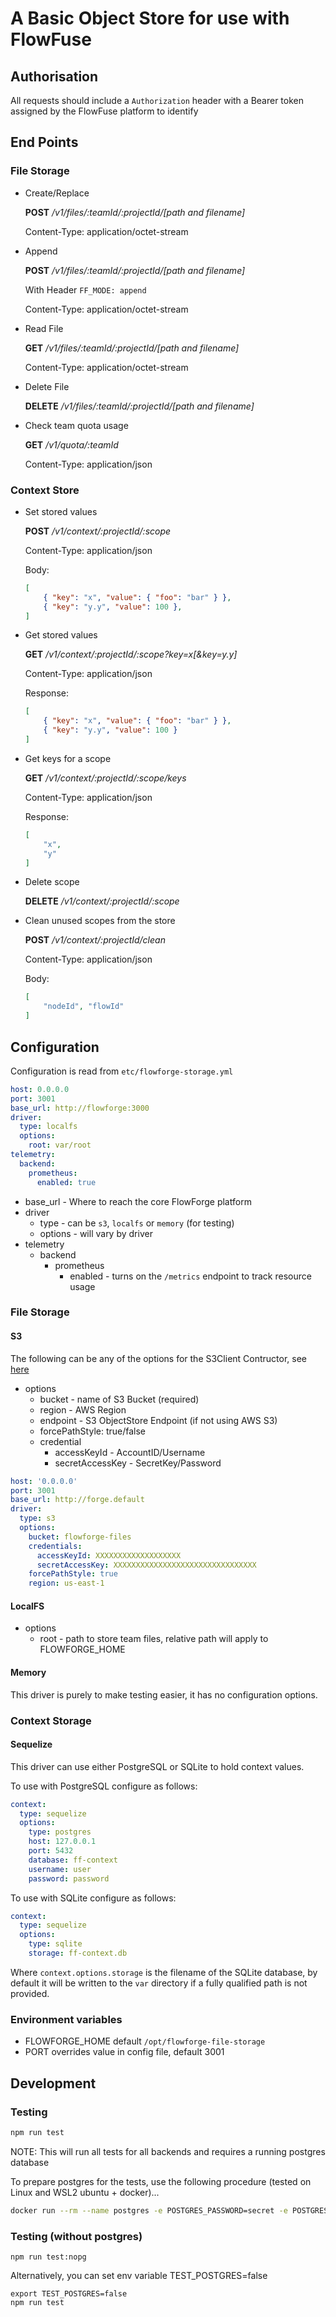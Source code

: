 # A Basic Object Store for use with FlowFuse

## Authorisation

All requests should include a `Authorization` header with a Bearer token assigned by the FlowFuse platform to identify
## End Points

### File Storage

- Create/Replace

    **POST** */v1/files/:teamId/:projectId/[path and filename]*

    Content-Type: application/octet-stream

- Append

    **POST** */v1/files/:teamId/:projectId/[path and filename]*

    With Header `FF_MODE: append`

    Content-Type: application/octet-stream
- Read File

    **GET** */v1/files/:teamId/:projectId/[path and filename]*

    Content-Type: application/octet-stream

- Delete File

    **DELETE** */v1/files/:teamId/:projectId/[path and filename]*

- Check team quota usage

    **GET** */v1/quota/:teamId*

    Content-Type: application/json

### Context Store

- Set stored values

    **POST** */v1/context/:projectId/:scope*

    Content-Type: application/json

    Body:
    ```json
    [
        { "key": "x", "value": { "foo": "bar" } },
        { "key": "y.y", "value": 100 },
    ]
    ```

- Get stored values

    **GET** */v1/context/:projectId/:scope?key=x[&key=y.y]*

    Content-Type: application/json

    Response:
    ```json
    [
        { "key": "x", "value": { "foo": "bar" } },
        { "key": "y.y", "value": 100 }
    ]
    ```

- Get keys for a scope

    **GET** */v1/context/:projectId/:scope/keys*

    Content-Type: application/json

    Response:
    ```json
    [
        "x",
        "y"
    ]
    ```

- Delete scope

    **DELETE** */v1/context/:projectId/:scope*

- Clean unused scopes from the store

    **POST** */v1/context/:projectId/clean*

    Content-Type: application/json

    Body:
    ```json
    [
        "nodeId", "flowId"
    ]
    ```

## Configuration

Configuration is read from `etc/flowforge-storage.yml`

```yaml
host: 0.0.0.0
port: 3001
base_url: http://flowforge:3000
driver:
  type: localfs
  options:
    root: var/root
telemetry:
  backend:
    prometheus:
      enabled: true
```

- base_url - Where to reach the core FlowForge platform
- driver
    - type - can be `s3`, `localfs` or `memory` (for testing)
    - options - will vary by driver
- telemetry
    - backend
         - prometheus
             - enabled - turns on the `/metrics` endpoint to track resource usage

### File Storage
#### S3

The following can be any of the options for the S3Client Contructor, see [here](https://docs.aws.amazon.com/AWSJavaScriptSDK/v3/latest/clients/client-s3/interfaces/s3clientconfig.html)

- options
    - bucket - name of S3 Bucket (required)
    - region - AWS Region
    - endpoint - S3 ObjectStore Endpoint (if not using AWS S3)
    - forcePathStyle: true/false
    - credential
        - accessKeyId - AccountID/Username
        - secretAccessKey - SecretKey/Password

```yaml
host: '0.0.0.0'
port: 3001
base_url: http://forge.default
driver:
  type: s3
  options:
    bucket: flowforge-files
    credentials:
      accessKeyId: XXXXXXXXXXXXXXXXXXX
      secretAccessKey: XXXXXXXXXXXXXXXXXXXXXXXXXXXXXXXX
    forcePathStyle: true
    region: us-east-1
```

#### LocalFS

- options
    - root - path to store team files, relative path will apply to FLOWFORGE_HOME

#### Memory

This driver is purely to make testing easier, it has no configuration
options.

### Context Storage

#### Sequelize

This driver can use either PostgreSQL or SQLite to hold context values.

To use with PostgreSQL configure as follows:

```yaml
context:
  type: sequelize
  options:
    type: postgres
    host: 127.0.0.1
    port: 5432
    database: ff-context
    username: user
    password: password
```

To use with SQLite configure as follows:

```yaml
context:
  type: sequelize
  options:
    type: sqlite
    storage: ff-context.db
```

Where `context.options.storage` is the filename of the SQLite database, by default it will be written to 
the `var` directory if a fully qualified path is not provided.

### Environment variables

- FLOWFORGE_HOME default `/opt/flowforge-file-storage`
- PORT overrides value in config file, default 3001

## Development

### Testing

```bash
npm run test
```

NOTE: This will run all tests for all backends and requires a running postgres database

To prepare postgres for the tests, use the following procedure (tested on Linux and WSL2 ubuntu + docker)...

```bash
docker run --rm --name postgres -e POSTGRES_PASSWORD=secret -e POSTGRES_USER=postgres -p 5432:5432 postgres:14
```


### Testing (without postgres)

```
npm run test:nopg
```

Alternatively, you can set env variable TEST_POSTGRES=false
```
export TEST_POSTGRES=false
npm run test
```
